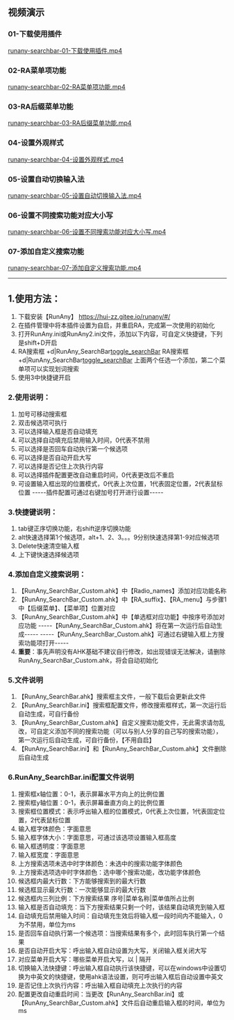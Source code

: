 ## **视频演示**
### 01-下载使用插件
[runany-searchbar-01-下载使用插件.mp4](../assets/images/plugins/runany-searchbar-01-下载使用插件.mp4 ':include width=100%')
### 02-RA菜单项功能
[runany-searchbar-02-RA菜单项功能.mp4](../assets/images/plugins/runany-searchbar-02-RA菜单项功能.mp4 ':include width=100%')
### 03-RA后缀菜单功能
[runany-searchbar-03-RA后缀菜单功能.mp4](../assets/images/plugins/runany-searchbar-03-RA后缀菜单功能.mp4 ':include width=100%')
### 04-设置外观样式
[runany-searchbar-04-设置外观样式.mp4](../assets/images/plugins/runany-searchbar-04-设置外观样式.mp4 ':include width=100%')
### 05-设置自动切换输入法
[runany-searchbar-05-设置自动切换输入法.mp4](../assets/images/plugins/runany-searchbar-05-设置自动切换输入法.mp4 ':include width=100%')
### 06-设置不同搜索功能对应大小写
[runany-searchbar-06-设置不同搜索功能对应大小写.mp4](../assets/images/plugins/runany-searchbar-06-设置不同搜索功能对应大小写.mp4 ':include width=100%')
### 07-添加自定义搜索功能
[runany-searchbar-07-添加自定义搜索功能.mp4](../assets/images/plugins/runany-searchbar-07-添加自定义搜索功能.mp4 ':include width=100%')

---


## **1.使用方法：**

1. 下载安装【RunAny】 https://hui-zz.gitee.io/runany/#/
2. 在插件管理中将本插件设置为自启，并重启RA，完成第一次使用的初始化
3. 打开RunAny.ini或RunAny2.ini文件，添加以下内容，可自定义快捷键，下列是shift+D开启
4. RA搜索框	+d|RunAny_SearchBar[toggle_searchBar]()
   RA搜索框	+d|RunAny_SearchBar[toggle_searchBar](%getZz%)
   上面两个任选一个添加，第二个菜单项可以实现划词搜索
5. 使用3中快捷键开启

###   2.使用说明：

1. 加号可移动搜索框
2. 双击候选项可执行
3. 可以选择输入框是否自动填充
4. 可以选择自动填充后禁用输入时间，0代表不禁用
5. 可以选择是否回车自动执行第一个候选项
6. 可以选择是否自动开启大写
7. 可以选择是否记住上次执行内容
8. 可以选择插件配置更改自动重启时间，0代表更改后不重启
9. 可设置输入框出现的位置模式，0代表上次位置，1代表固定位置，2代表鼠标位置
   	-----插件配置可通过右键加号打开进行设置-----

###   3.快捷键说明：

1. tab键正序切换功能，右shift逆序切换功能
2. alt快速选择第1个候选项，alt+1、2、3。。。9分别快速选择第1-9对应候选项
3. Delete快速清空输入框
4. 上下键快速选择候选项

###   4.添加自定义搜索说明：

1. 【RunAny_SearchBar_Custom.ahk】中【Radio_names】添加对应功能名称
2. 【RunAny_SearchBar_Custom.ahk】中【RA_suffix】、【RA_menu】与步骤1中【后缀菜单】、【菜单项】位置对应
3. 【RunAny_SearchBar_Custom.ahk】中【单选框对应功能】中按序号添加对应功能
   	-----【RunAny_SearchBar_Custom.ahk】将在第一次运行后自动生成-----
   	-----【RunAny_SearchBar_Custom.ahk】可通过右键输入框上方搜索功能项打开-----
4. **重要**：事先声明没有AHK基础不建议自行修改，如出现错误无法解决，请删除RunAny_SearchBar_Custom.ahk，将会自动初始化

###   5.文件说明

1. 【RunAny_SearchBar.ahk】搜索框主文件，一般下载后会更新此文件
2. 【RunAny_SearchBar.ini】搜索框配置文件，修改搜索框样式，第一次运行后自动生成，可自行备份
3. 【RunAny_SearchBar_Custom.ahk】自定义搜索功能文件，无此需求请勿乱改，可自定义添加不同的搜索功能（可以与别人分享的自己写的搜索功能），第一次运行后自动生成，可自行备份，【不用自启】
4. 【RunAny_SearchBar.ini】和【RunAny_SearchBar_Custom.ahk】文件删除后自动生成

### 6.RunAny_SearchBar.ini配置文件说明

1. 搜索框x轴位置：0-1，表示屏幕水平方向上的比例位置
2. 搜索框y轴位置：0-1，表示屏幕垂直方向上的比例位置
3. 搜索框位置模式：表示呼出输入框的位置模式，0代表上次位置，1代表固定位置，2代表鼠标位置
4. 输入框字体颜色：字面意思
5. 输入框字体大小：字面意思，可通过该选项设置输入框高度
6. 输入框透明度：字面意思
7. 输入框宽度：字面意思
8. 上方搜索选项未选中时字体颜色：未选中的搜索功能字体颜色
9. 上方搜索选项选中时字体颜色：选中哪个搜索功能，改功能字体颜色
10. 候选框内最大行数：下方能够搜索到的最大行数
11. 候选框显示最大行数：一次能够显示的最大行数
12. 候选框内三列比例：下方搜索结果 序号|菜单名称|菜单值所占比例
13. 输入框是否自动填充：当下方搜索结果只剩一个时，该结果自动填充到输入框
14. 自动填充后禁用输入时间：自动填充生效后将输入框一段时间内不能输入，0为不禁用，单位为ms
15. 是否回车自动执行第一个候选项：当搜索结果有多个，此时回车执行第一个结果
16. 是否自动开启大写：呼出输入框自动设置为大写，关闭输入框关闭大写
17. 对应菜单开启大写：哪些菜单开启大写，以 | 隔开
18. 切换输入法快捷键：呼出输入框自动执行该快捷键，可以在windows中设置切换为中英文的快捷键，使用ahk语法设置，则可呼出输入框后自动设置中英文
19. 是否记住上次执行内容：呼出输入框自动填充上次执行的内容
20. 配置更改自动重启时间：当更改【RunAny_SearchBar.ini】或【RunAny_SearchBar_Custom.ahk】文件后自动重启输入框的时间，单位为ms

